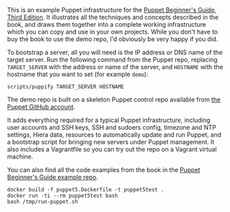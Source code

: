 This is an example Puppet infrastructure for the [Puppet Beginner's Guide, Third Edition](http://bitfieldconsulting.com/pbg3). It illustrates all the techniques and concepts described in the book, and draws them together into a complete working infrastructure which you can copy and use in your own projects. While you don't have to buy the book to use the demo repo, I'd obviously be very happy if you did.

To bootstrap a server, all you will need is the IP address or DNS name of the target server. Run the following command from the Puppet repo, replacing `TARGET_SERVER` with the address or name of the server, and `HOSTNAME` with the hostname that you want to set (for example `demo`):

    scripts/puppify TARGET_SERVER HOSTNAME

The demo repo is built on a skeleton Puppet control repo available from [the Puppet GitHub account](https://github.com/puppetlabs/control-repo).

It adds everything required for a typical Puppet infrastructure, including user accounts and SSH keys, SSH and sudoers config, timezone and NTP settings, Hiera data, resources to automatically update and run Puppet, and a bootstrap script for bringing new servers under Puppet management. It also includes a Vagrantfile so you can try out the repo on a Vagrant virtual machine.

You can also find all the code examples from the book in the [Puppet Beginner's Guide example repo](https://github.com/bitfield/puppet-beginners-guide-3).

```
docker build -f puppet5.Dockerfile -t puppet5test .
docker run -ti --rm puppet5test bash
bash /tmp/run-puppet.sh
```